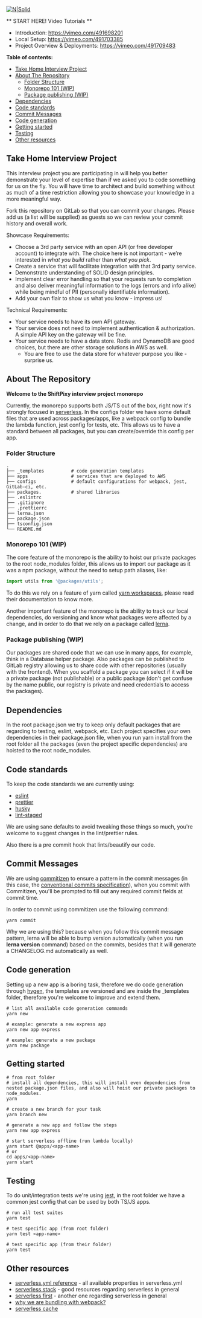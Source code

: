[![N|Solid](https://shiftpixy.com/wp-content/uploads/2020/01/Logo-with-circle-R-small.png)](https://shiftpixy.com/)

** START HERE! Video Tutorials **
- Introduction: https://vimeo.com/491698201
- Local Setup: https://vimeo.com/491703385
- Project Overview & Deployments: https://vimeo.com/491709483


**Table of contents:**

- [Take Home Interview Project](#take-home-interview-project)
- [About The Repository](#about-the-repository)
  - [Folder Structure](#folder-structure)
  - [Monorepo 101 (WIP)](#monorepo-101-wip)
  - [Package publishing (WIP)](#package-publishing-wip)
- [Dependencies](#dependencies)
- [Code standards](#code-standards)
- [Commit Messages](#commit-messages)
- [Code generation](#code-generation)
- [Getting started](#getting-started)
- [Testing](#testing)
- [Other resources](#other-resources)

## Take Home Interview Project

This interview project you are participating in will help you better demonstrate your level of expertise than if we asked you to code something for us on the fly. You will have time to architect and build something without as much of a time restriction allowing you to showcase your knowledge in a more meaningful way.

Fork this repository on GitLab so that you can commit your changes. Please add us (a list will be supplied) as guests so we can review your commit history and overall work.

Showcase Requirements:

- Choose a 3rd party service with an open API (or free developer account) to integrate with. The choice here is not important - we’re interested in _what you build_ rather than _what you pick_.
- Create a service that will facilitate integration with that 3rd party service.
- Demonstrate understanding of SOLID design principles.
- Implement clear error handling so that your requests run to completion and also deliver meaningful information to the logs (errors and info alike) while being mindful of PII (personally identifiable information).
- Add your own flair to show us what you know - impress us!

Technical Requirements:

- Your service needs to have its own API gateway.
- Your service does not need to implement authentication & authorization. A simple API key on the gateway will be fine.
- Your service needs to have a data store. Redis and DynamoDB are good choices, but there are other storage solutions in AWS as well.
  - You are free to use the data store for whatever purpose you like - surprise us.

## About The Repository

**Welcome to the ShiftPixy interview project monorepo**

Currently, the monorepo supports both JS/TS out of the box, right now it's strongly focused in [serverless](https://www.serverless.com/). In the configs folder we have some default files that are used across packages/apps, like a webpack config to bundle the lambda function, jest config for tests, etc. This allows us to have a standard between all packages, but you can create/override this config per app.

### Folder Structure

    .
    ├── _templates          # code generation templates
    ├── apps                # services that are deployed to AWS
    ├── configs             # default configurations for webpack, jest, GitLab-ci, etc.
    ├── packages.           # shared libraries
    ├── .eslintrc
    ├── .gitignore
    ├── .prettierrc
    ├── lerna.json
    ├── package.json
    ├── tsconfig.json
    └── README.md

### Monorepo 101 (WIP)

The core feature of the monorepo is the ability to hoist our private packages to the root node_modules folder,
this allows us to import our package as it was a npm package, without the need to setup path aliases, like:

```javascript
import utils from '@packages/utils';
```

To do this we rely on a feature of yarn called [yarn workspaces](https://classic.yarnpkg.com/en/docs/workspaces/), please read their documentation to know more.

Another important feature of the monorepo is the ability to track our local dependencies, do versioning and know what packages were affected by a change, and in order to do that we rely on a package called [lerna](https://github.com/lerna/lerna).

### Package publishing (WIP)

Our packages are shared code that we can use in many apps, for example, think in a Database helper package. Also packages can be published to GitLab registry allowing us to share code with other repositories (usually with the frontend). When you scaffold a package you can select if it will be a private package (not publishable) or a public package (don't get confuse by the name public, our registry is private and need credentials to access the packages).

## Dependencies

In the root package.json we try to keep only default packages that are regarding to testing, eslint, webpack, etc. Each project specifies your own dependencies in their package.json file, when you run yarn install from the root folder all the packages (even the project specific dependencies) are hoisted to the root node_modules.

## Code standards

To keep the code standards we are currently using:

- [eslint](https://eslint.org/)
- [prettier](https://prettier.io/)
- [husky](https://www.npmjs.com/package/husky)
- [lint-staged](https://github.com/okonet/lint-staged)

We are using sane defaults to avoid tweaking those things so much, you're welcome to suggest changes in the lint/prettier rules.

Also there is a pre commit hook that lints/beautify our code.

## Commit Messages

We are using [commitizen](https://github.com/commitizen/cz-cli) to ensure a pattern in the commit messages (in this case, the [conventional commits specification](https://www.conventionalcommits.org/en/v1.0.0/)), when you commit with Commitizen, you'll be prompted to fill out any required commit fields at commit time.

In order to commit using commitizen use the following command:

```
yarn commit
```

Why we are using this? because when you follow this commit message pattern, lerna will be able to bump version automatically (when you run **lerna version** command) based on the commits, besides that it will generate a CHANGELOG.md automatically as well.

## Code generation

Setting up a new app is a boring task, therefore we do code generation through [hygen](https://www.npmjs.com/package/hygen), the templates are versioned and are inside the \_templates folder, therefore you're welcome to improve and extend them.

```shell
# list all available code generation commands
yarn new

# example: generate a new express app
yarn new app express

# example: generate a new package
yarn new package
```

## Getting started

```shell
# from root folder
# install all dependencies, this will install even dependencies from nested package.json files, and also will hoist our private packages to node_modules.
yarn

# create a new branch for your task
yarn branch new

# generate a new app and follow the steps
yarn new app express

# start serverless offline (run lambda locally)
yarn start @apps/<app-name>
# or
cd apps/<app-name>
yarn start
```

## Testing

To do unit/integration tests we're using [jest](https://jestjs.io/), in the root folder we have a common jest config that can be used by both TS/JS apps.

```shell
# run all test suites
yarn test

# test specific app (from root folder)
yarn test <app-name>

# test specific app (from their folder)
yarn test
```

## Other resources

- [serverless.yml reference](https://www.serverless.com/framework/docs/providers/aws/guide/serverless.yml/) - all available properties in serverless.yml
- [serverless stack](https://serverless-stack.com/) - good resources regarding serverless in general
- [serverless first](https://serverlessfirst.com/articles/) - another one regarding serverless in general
- [why we are bundling with webpack?](https://www.gorillastack.com/news/optimizing-your-lambda-cold-starts-with-serverless-webpack/)
- [serverless cache](https://theburningmonk.com/2019/10/all-you-need-to-know-about-caching-for-serverless-applications/)
